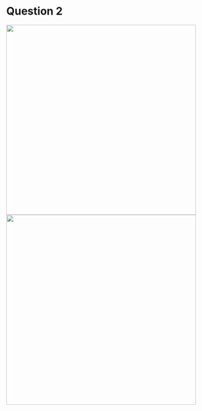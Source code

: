# Question 2

<img src="https://github.com/Webwiznitr/DebugBattle2023v1/assets/96954448/c64aa06d-3082-4023-bb60-145c991f5264" width=500 />
<br/>
<img src="https://github.com/Webwiznitr/DebugBattle2023v1/assets/96954448/1fbbcaca-fb14-4ecd-8b9d-6d80acf7c004" width=500 />




